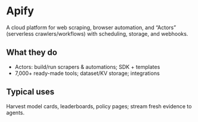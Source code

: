 # Apify

A cloud platform for web scraping, browser automation, and “Actors” (serverless crawlers/workflows) with scheduling, storage, and webhooks.

## What they do
- Actors: build/run scrapers & automations; SDK + templates
- 7,000+ ready-made tools; dataset/KV storage; integrations

## Typical uses
Harvest model cards, leaderboards, policy pages; stream fresh evidence to agents.
